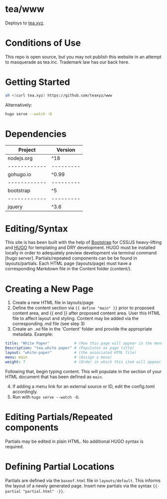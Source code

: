 # tea/www

Deploys to [tea.xyz](https://tea.xyz).

# Conditions of Use

This repo is open source, but you may not publish this website in an attempt
to masquerade as tea.inc. Trademark law has our back here.

# Getting Started

```sh
sh <(curl tea.xyz) https://github.com/teaxyz/www
```

Alternatively:

```sh
hugo serve --watch -D
```

# Dependencies

| Project    | Version |
|------------|---------|
| nodejs.org |   ^18   |
|------------|---------|
| gohugo.io  |  ^0.99  |
|------------|---------|
| bootstrap  |   ^5    |
|------------|---------|
| jquery     |  ^3.6   |


# Editing/Syntax

This site is has been built with the help of [Bootstrap](https://getbootstrap.com/docs/5.2/getting-started/introduction/) for CSS/JS heavy-lifting and [HUGO](https://gohugo.io/documentation/) for templating and DRY development. HUGO must be installed locally in order to adequately preview development via terminal command [hugo server]. Partials/repeated components can be be found in layouts/partials. Each HTML page (layouts/page) must have a corresponding Markdown file in the Content folder (content/).

# Creating a New Page

1. Create a new HTML file in layouts/page
2. Define the content section via `{{ define "main" }}` prior to proposed content area, and {{ end }} after proposed content area. User this HTML file to affect layout and styling. Content may be added via the corresponding .md file (see step 3)
3. Create an `.md` file in the 'Content' folder and provide the appropriate metadata. Example:

```yaml
title: "White Paper"           # (How this page will appear in the menu)
Description: "tea.white paper" # (Populates as page title)
layout: "white-paper"          # (the associated HTML file)
menu: main                     # (Assign a menu)
weight: 7                      # (Order in which this item will appear)
```

Following that, begin typing content. This will populate in the section of your HTML document that has been defined as `main`.

4. If adding a menu link for an external source or ID, edit the config.toml accordingly.
5. Run with `hugo serve --watch -D`.

# Editing Partials/Repeated components

Partials may be edited in plain HTML. No additional HUGO syntax is required.

# Defining Partial Locations

Partials are defined via the `baseof.html` file in `layouts/default`. This informs the layout of a newly generated page. Insert new partials via the syntax `{{- partial "partial.html" -}}`.
